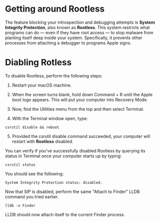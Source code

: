 # Getting around Rootless

The feature blocking your introspection and debugging attempts is **System Integrity Protection**, also known as **Rootless**. This system restricts what programs can do — even if they have root access — to stop malware from planting itself deep inside your system. Specifically, it prevents other processes from attaching a debugger to programs Apple signs.

# Diabling Rotless


To disable Rootless, perform the following steps:

1.  Restart your macOS machine.

2.  When the screen turns blank, hold down Command + R until the Apple boot logo appears. This will put your computer into Recovery Mode.

3.  Now, find the Utilities menu from the top and then select Terminal.
4. With the Terminal window open, type:

`csrutil disable && reboot`

5. Provided the csrutil disable command succeeded, your computer will restart with **Rootless** disabled.

You can verify if you’ve successfully disabled Rootless by querying its status in Terminal once your computer starts up by typing:

 `csrutil status`

You should see the following:

`System Integrity Protection status: disabled.`

Now that SIP is disabled, perform the same "Attach to Finder" LLDB command you tried earlier.

`lldb -n Finder`

LLDB should now attach itself to the current Finder process. 
